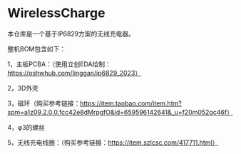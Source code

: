 # WirelessCharge
本仓库是一个基于IP6829方案的无线充电器。

整机BOM包含如下：

1，主板PCBA：（使用立创EDA绘制：https://oshwhub.com/linggan/ip6829_2023）

2，3D外壳

3，磁环（购买参考链接：https://item.taobao.com/item.htm?spm=a1z09.2.0.0.fcc42e8dMrpgfO&id=659596142641&_u=f20m052qc46f）

4，φ3的螺丝

5，无线充电线圈：（购买参考链接：https://item.szlcsc.com/417711.html）
